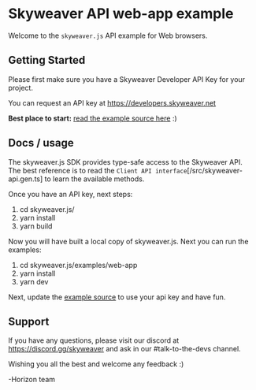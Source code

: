 Skyweaver API web-app example
=============================

Welcome to the `skyweaver.js` API example for Web browsers.


## Getting Started

Please first make sure you have a Skyweaver Developer API Key for your project.

You can request an API key at https://developers.skyweaver.net

**Best place to start:** [read the example source here](src/index.ts) :)

## Docs / usage

The skyweaver.js SDK provides type-safe access to the Skyweaver API. The best
reference is to read the `Client API interface`[/src/skyweaver-api.gen.ts] to
learn the available methods.

Once you have an API key, next steps:

1. cd skyweaver.js/
2. yarn install
3. yarn build

Now you will have built a local copy of skyweaver.js. Next you can run the examples:

1. cd skyweaver.js/examples/web-app
2. yarn install
3. yarn dev

Next, update the [example source](src/index.ts) to use your api key and have fun.


## Support

If you have any questions, please visit our discord at https://discord.gg/skyweaver
and ask in our #talk-to-the-devs channel.

Wishing you all the best and welcome any feedback :)

-Horizon team
